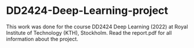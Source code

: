 # DD2424-Deep-Learning-project
This work was done for the course DD2424 Deep Learning (2022) at Royal Institute of Technology (KTH), Stockholm. Read the report.pdf for all information about the project. 
